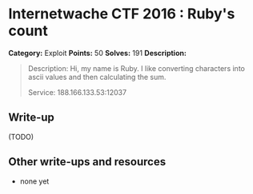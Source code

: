 # Internetwache CTF 2016 : Ruby's count

**Category:** Exploit
**Points:** 50
**Solves:** 191
**Description:**

> Description: Hi, my name is Ruby. I like converting characters into ascii values and then calculating the sum.
> 
> 
> Service: 188.166.133.53:12037


## Write-up

(TODO)

## Other write-ups and resources

* none yet
